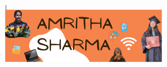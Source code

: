 [![Header](https://github.com/amritha97/amrithasharma/blob/main/AMRITHA%20SHARMA%20(2).png "Header")
